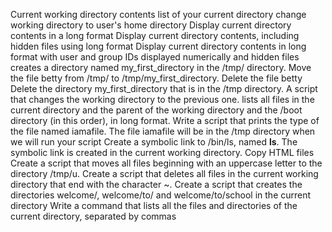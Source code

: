 Current working directory
contents list of your current directory
change working directory to user's home directory
Display current directory contents in a long format
Display current directory contents, including hidden files using long format
Display current directory contents in long format with user and group IDs displayed numerically and hidden files
creates a directory named my_first_directory in the /tmp/ directory.
Move the file betty from /tmp/ to /tmp/my_first_directory.
Delete the file betty
Delete the directory my_first_directory that is in the /tmp directory.
A script that changes the working directory to the previous one.
lists all files in the current directory and the parent of the working directory and the /boot directory (in this order), in long format.
Write a script that prints the type of the file named iamafile. The file iamafile will be in the /tmp directory when we will run your script
Create a symbolic link to /bin/ls, named __ls__. The symbolic link is created in the current working directory.
Copy HTML files
Create a script that moves all files beginning with an uppercase letter to the directory /tmp/u.
Create a script that deletes all files in the current working directory that end with the character ~.
Create a script that creates the directories welcome/, welcome/to/ and welcome/to/school in the current directory
Write a command that lists all the files and directories of the current directory, separated by commas
